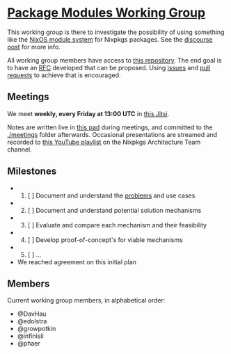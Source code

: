 # [Package Modules Working Group][wg-github]

This working group is there to investigate the possibility of using something
like the [NixOS module system][module-system] for Nixpkgs packages. See the
[discourse post][discourse-thread] for more info.

All working group members have access to [this repository][wg-github]. The
end goal is to have an [RFC](./rfc.md) developed that can be proposed. Using
[issues][wg-issues] and [pull requests][wg-pulls] to achieve that is encouraged.

## Meetings

We meet **weekly, every Friday at 13:00 UTC** in [this Jitsi][wg-jitsi].

Notes are written live in [this pad][wg-pad] during meetings, and committed to the [./meetings](./meetings) folder afterwards.
Occasional presentations are streamed and recorded to [this YouTube playlist](https://www.youtube.com/playlist?list=PLHG2N-mfvWT48ZGoUC5W6OMMdln0IsNrq) on the Nixpkgs Architecture Team channel.

## Milestones

- 1. [ ] Document and understand the [problems](./problems/) and use cases
- 2. [ ] Document and understand potential solution mechanisms
- 3. [ ] Evaluate and compare each mechanism and their feasibility
- 4. [ ] Develop proof-of-concept's for viable mechanisms
- 5. [ ] ...
- We reached agreement on this initial plan

[wg-github]: https://github.com/nixpkgs-architecture/pkgs-modules/
[wg-issues]: https://github.com/nixpkgs-architecture/pkgs-modules/issues
[wg-pulls]: https://github.com/nixpkgs-architecture/pkgs-modules/pulls
[wg-jitsi]: https://meet.jit.si/wg-pkgs-modules
[wg-pad]: https://pad.lassul.us/6k3p0UBvT-6z-w9Bsy_BIg#
[module-system]: https://nixos.org/manual/nixos/stable/index.html#sec-writing-modules
[discourse-thread]: https://discourse.nixos.org/t/working-group-member-search-module-system-for-packages/26574

## Members

Current working group members, in alphabetical order:

 - @DavHau
 - @edolstra
 - @growpotkin
 - @infinisil
 - @phaer

